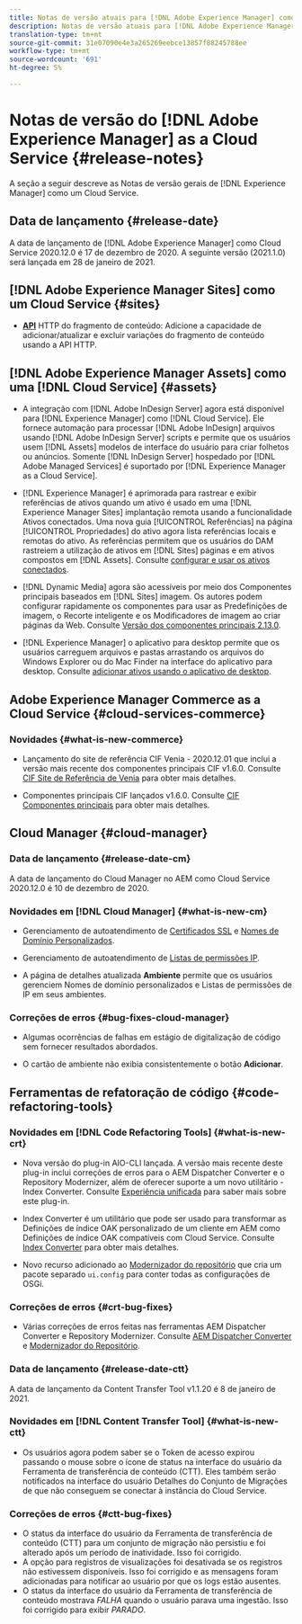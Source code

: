 ```yaml
---
title: Notas de versão atuais para [!DNL Adobe Experience Manager] como um Cloud Service.
description: Notas de versão atuais para [!DNL Adobe Experience Manager] como um Cloud Service.
translation-type: tm+mt
source-git-commit: 31e07090e4e3a265269eebce13857f88245788ee
workflow-type: tm+mt
source-wordcount: '691'
ht-degree: 5%

---
```



# Notas de versão do [!DNL Adobe Experience Manager] as a Cloud Service {#release-notes}

A seção a seguir descreve as Notas de versão gerais de [!DNL Experience Manager] como um Cloud Service.

## Data de lançamento {#release-date}

A data de lançamento de [!DNL Adobe Experience Manager] como Cloud Service 2020.12.0 é 17 de dezembro de 2020.
A seguinte versão (2021.1.0) será lançada em 28 de janeiro de 2021.

## [!DNL Adobe Experience Manager Sites] como um Cloud Service  {#sites}

* **[API](/help/assets/content-fragments/assets-api-content-fragments.md)** HTTP do fragmento de conteúdo: Adicione a capacidade de adicionar/atualizar e excluir variações do fragmento de conteúdo usando a API HTTP.

## [!DNL Adobe Experience Manager Assets] como uma  [!DNL Cloud Service] {#assets}

* A integração com [!DNL Adobe InDesign Server] agora está disponível para [!DNL Experience Manager] como [!DNL Cloud Service]. Ele fornece automação para processar [!DNL Adobe InDesign] arquivos usando [!DNL Adobe InDesign Server] scripts e permite que os usuários usem [!DNL Assets] modelos de interface do usuário para criar folhetos ou anúncios. Somente [!DNL InDesign Server] hospedado por [!DNL Adobe Managed Services] é suportado por [!DNL Experience Manager as a Cloud Service]. <!-- TBD: Add link to article. -->

* [!DNL Experience Manager] é aprimorada para rastrear e exibir referências de ativos quando um ativo é usado em uma  [!DNL Experience Manager Sites] implantação remota usando a funcionalidade Ativos conectados. Uma nova guia [!UICONTROL Referências] na página [!UICONTROL Propriedades] do ativo agora lista referências locais e remotas do ativo. As referências permitem que os usuários do DAM rastreiem a utilização de ativos em [!DNL Sites] páginas e em ativos compostos em [!DNL Assets]. Consulte [configurar e usar os ativos conectados](/help/assets/use-assets-across-connected-assets-instances.md).

* [!DNL Dynamic Media] agora são acessíveis por meio dos Componentes principais baseados em  [!DNL Sites] imagem. Os autores podem configurar rapidamente os componentes para usar as Predefinições de imagem, o Recorte inteligente e os Modificadores de imagem ao criar páginas da Web. Consulte [Versão dos componentes principais 2.13.0](https://github.com/adobe/aem-core-wcm-components/releases/tag/core.wcm.components.reactor-2.13.0).

* [!DNL Experience Manager] o aplicativo para desktop permite que os usuários carreguem arquivos e pastas arrastando os arquivos do Windows Explorer ou do Mac Finder na interface do aplicativo para desktop. Consulte [adicionar ativos usando o aplicativo de desktop](https://experienceleague.adobe.com/docs/experience-manager-desktop-app/using/using.html#upload-and-add-new-assets-to-aem).

## Adobe Experience Manager Commerce as a Cloud Service {#cloud-services-commerce}

### Novidades {#what-is-new-commerce}

* Lançamento do site de referência CIF Venia - 2020.12.01 que inclui a versão mais recente dos componentes principais CIF v1.6.0. Consulte [CIF Site de Referência de Venia](https://github.com/adobe/aem-cif-guides-venia/releases/tag/venia-2020.12.01) para obter mais detalhes.

* Componentes principais CIF lançados v1.6.0. Consulte [CIF Componentes principais](https://github.com/adobe/aem-core-cif-components/releases/tag/core-cif-components-reactor-1.6.0) para obter mais detalhes.

## Cloud Manager {#cloud-manager}

### Data de lançamento {#release-date-cm}

A data de lançamento do Cloud Manager no AEM como Cloud Service 2020.12.0 é 10 de dezembro de 2020.

### Novidades em [!DNL Cloud Manager] {#what-is-new-cm}

* Gerenciamento de autoatendimento de [Certificados SSL](/help/implementing/cloud-manager/managing-ssl-certifications/introduction.md) e [Nomes de Domínio Personalizados](/help/implementing/cloud-manager/custom-domain-names/introduction.md).

* Gerenciamento de autoatendimento de [Listas de permissões IP](/help/implementing/cloud-manager/ip-allow-lists/introduction.md).

* A página de detalhes atualizada **Ambiente** permite que os usuários gerenciem Nomes de domínio personalizados e Listas de permissões de IP em seus ambientes.

### Correções de erros {#bug-fixes-cloud-manager}

* Algumas ocorrências de falhas em estágio de digitalização de código sem fornecer resultados abordados.

* O cartão de ambiente não exibia consistentemente o botão **Adicionar**.

## Ferramentas de refatoração de código {#code-refactoring-tools}

### Novidades em [!DNL Code Refactoring Tools] {#what-is-new-crt}

* Nova versão do plug-in AIO-CLI lançada. A versão mais recente deste plug-in inclui correções de erros para o AEM Dispatcher Converter e o Repository Modernizer, além de oferecer suporte a um novo utilitário - Index Converter. Consulte [Experiência unificada](https://experienceleague.adobe.com/docs/experience-manager-cloud-service/moving/refactoring-tools/unified-experience.html?lang=en#benefits) para saber mais sobre este plug-in.

* Index Converter é um utilitário que pode ser usado para transformar as Definições de índice OAK personalizado de um cliente em AEM como Definições de índice OAK compatíveis com Cloud Service. Consulte [Index Converter](https://github.com/adobe/aem-cloud-service-source-migration/tree/master/packages/index-converter) para obter mais detalhes.

* Novo recurso adicionado ao [Modernizador do repositório](https://github.com/adobe/aem-cloud-service-source-migration/tree/master/packages/repository-modernizer) que cria um pacote separado `ui.config` para conter todas as configurações de OSGi.

### Correções de erros {#crt-bug-fixes}

* Várias correções de erros feitas nas ferramentas AEM Dispatcher Converter e Repository Modernizer. Consulte [AEM Dispatcher Converter](https://github.com/adobe/aem-cloud-service-source-migration/tree/master/packages/dispatcher-converter) e [Modernizador do Repositório](https://github.com/adobe/aem-cloud-service-source-migration/tree/master/packages/repository-modernizer).

### Data de lançamento {#release-date-ctt}

A data de lançamento da Content Transfer Tool v1.1.20 é 8 de janeiro de 2021.

### Novidades em [!DNL Content Transfer Tool] {#what-is-new-ctt}

* Os usuários agora podem saber se o Token de acesso expirou passando o mouse sobre o ícone de status na interface do usuário da Ferramenta de transferência de conteúdo (CTT). Eles também serão notificados na interface do usuário Detalhes do Conjunto de Migrações de que não conseguem se conectar à instância do Cloud Service.

### Correções de erros {#ctt-bug-fixes}

* O status da interface do usuário da Ferramenta de transferência de conteúdo (CTT) para um conjunto de migração não persistiu e foi alterado após um período de inatividade. Isso foi corrigido.
* A opção para registros de visualizações foi desativada se os registros não estivessem disponíveis. Isso foi corrigido e as mensagens foram adicionadas para notificar ao usuário por que os logs estão ausentes.
* O status da interface do usuário da Ferramenta de transferência de conteúdo mostrava *FALHA* quando o usuário parava uma ingestão. Isso foi corrigido para exibir *PARADO*.